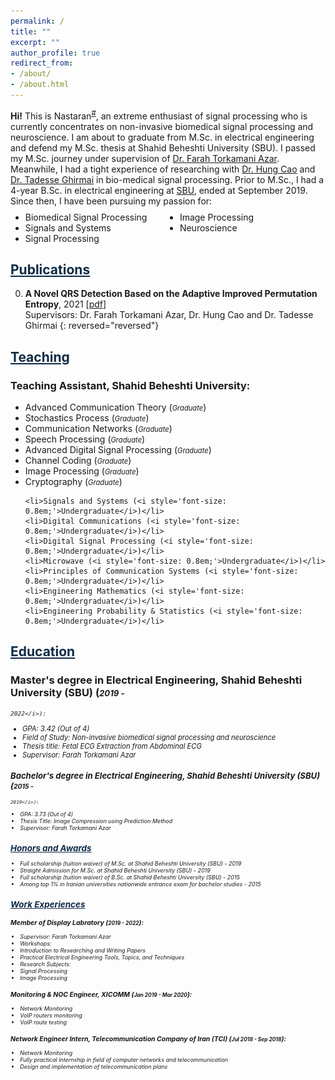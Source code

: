 ```yaml
---
permalink: /
title: ""
excerpt: ""
author_profile: true
redirect_from:
- /about/
- /about.html
---
```


<style>
    .farsi {
        font-family: PERSWEB;
        font-weight: bold;
        font-size: 11pt;
    }

    .header-color {
        color: #0f2b46;
    }

    .twocol {
        columns: 2
    }
</style>

**Hi!** This is Nastaran<sup><a href="#fullname" onclick="toggle_visibility('fullname');">#</a></sup>, an extreme
enthusiast of
signal processing who is currently concentrates on non-invasive biomedical signal processing and neuroscience.
I am about to graduate from M.Sc. in electrical engineering and defend my M.Sc. thesis at Shahid Beheshti University
(SBU).
I passed my M.Sc. journey under supervision of [Dr. Farah Torkamani Azar](https://ece.sbu.ac.ir/~f-torkamani).
Meanwhile,
I had a tight experience of researching with [Dr. Hung Cao](https://engineering.uci.edu/users/hung-cao) and
[Dr. Tadesse Ghirmai](https://www.uwb.edu/engineering-math/faculty/electrical-engineering/tghirmai) in bio-medical
signal processing.
Prior to M.Sc., I had a 4-year B.Sc. in electrical engineering at [SBU](https://www.sbu.ac.ir/), ended at September
2019.
Since then, I have been pursuing my passion for:

<ul class='twocol' style="margin-top: -1%;" markdown='1'>
    <li> Biomedical Signal Processing</li>
    <li> Signals and Systems</li>
    <li> Signal Processing</li>
    <li> Image Processing</li>
    <li> Neuroscience</li>
</ul>

<p id="fullname" style="display: none;"><sup>#
        my full name is <i>Nastaran Mansourian</i> (in Persian: <span class='farsi'>نسترن منصوریان</span>), and here is
        my voice pronouncing my name:
        <span><audio id="player" src="files/name.ogg"></audio>
            <img src="/images/speaker.png" style="width:20px; cursor:pointer;"
                onclick="document.getElementById('player').play()"></span></sup></p>

<script>
    function toggle_visibility(id) {
        var e = document.getElementById(id);
        if (e.style.display == 'block')
            e.style.display = 'none';
        else
            e.style.display = 'block';
    }
</script>


<a href="/publications" class='header-color'>Publications</a>
----
0. **A Novel QRS Detection Based on the Adaptive Improved Permutation Entropy**, 2021 [[pdf](papers/qrs-detection.pdf)]
<br>Supervisors: Dr. Farah Torkamani Azar, Dr. Hung Cao and Dr. Tadesse Ghirmai
{: reversed="reversed"}


<a href="/teaching" class='header-color'>Teaching</a>
----
### Teaching Assistant, Shahid Beheshti University:
<ul markdown='1'>
    <li>Advanced Communication Theory (<i style='font-size: 0.8em;'>Graduate</i>)</li>
    <li>Stochastics Process (<i style='font-size: 0.8em;'>Graduate</i>)</li>
    <li>Communication Networks (<i style='font-size: 0.8em;'>Graduate</i>)</li>
    <li>Speech Processing (<i style='font-size: 0.8em;'>Graduate</i>)</li>
    <li>Advanced Digital Signal Processing (<i style='font-size: 0.8em;'>Graduate</i>)</li>
    <li>Channel Coding (<i style='font-size: 0.8em;'>Graduate</i>)</li>
    <li>Image Processing (<i style='font-size: 0.8em;'>Graduate</i>)</li>
    <li>Cryptography (<i style='font-size: 0.8em;'>Graduate</i>)</li>

    <li>Signals and Systems (<i style='font-size: 0.8em;'>Undergraduate</i>)</li>
    <li>Digital Communications (<i style='font-size: 0.8em;'>Undergraduate</i>)</li>
    <li>Digital Signal Processing (<i style='font-size: 0.8em;'>Undergraduate</i>)</li>
    <li>Microwave (<i style='font-size: 0.8em;'>Undergraduate</i>)</li>
    <li>Principles of Communication Systems (<i style='font-size: 0.8em;'>Undergraduate</i>)</li>
    <li>Engineering Mathematics (<i style='font-size: 0.8em;'>Undergraduate</i>)</li>
    <li>Engineering Probability & Statistics (<i style='font-size: 0.8em;'>Undergraduate</i>)</li>
</ul>


<a href="/education" class='header-color'>Education</a>
----
### Master's degree in Electrical Engineering, Shahid Beheshti University (SBU) (<i style='font-size: 0.8em;'>2019 -
    2022</i>):
<ul markdown='1'>
    <li>GPA: 3.42 (Out of 4)</li>
    <li>Field of Study: Non-invasive biomedical signal processing and neuroscience</li>
    <li>Thesis title: Fetal ECG Extraction from Abdominal ECG</li>
    <li>Supervisor: Farah Torkamani Azar</li>
</ul>

### Bachelor's degree in Electrical Engineering, Shahid Beheshti University (SBU) (<i style='font-size: 0.8em;'>2015 -
    2019</i>):
<ul markdown='1'>
    <li>GPA: 3.73 (Out of 4)</li>
    <li>Thesis Title: Image Compression using Prediction Method</li>
    <li>Supervisor: Farah Torkamani Azar</li>
</ul>


<a href="/honors" class='header-color'>Honors and Awards</a>
----
- Full scholarship (tuition waiver) of M.Sc. at Shahid Beheshti University (SBU) - 2019
- Straight Admission for M.Sc. at Shahid Beheshti University (SBU) - 2019
- Full scholarship (tuition waiver) of B.Sc. at Shahid Beheshti University (SBU) - 2015
- Among top 1% in Iranian universities nationwide entrance exam for bachelor studies - 2015


<a href="/experiences" class='header-color'>Work Experiences</a>
----
### Member of Display Labratory (<i style='font-size: 0.8em;'>2019 - 2022</i>):
<ul markdown='1'>
<li>Supervisor: Farah Torkamani Azar</li>
<li>Workshops:</li>
<li>    Introduction to Researching and Writing Papers</li>
<li>    Practical Electrical Engineering Tools, Topics, and Techniques</li>
<li>Research Subjects:</li>
<li>    Signal Processing</li>
<li>    Image Processing</li>
</ul>

### Monitoring & NOC Engineer, XICOMM (<i style='font-size: 0.8em;'>Jan 2019 - Mar 2020</i>):
<ul markdown='1'>
<li>Network Monitoring</li>
<li>VoIP routers monitoring</li>
<li>VoIP route testing</li>
</ul>

###  Network Engineer Intern, Telecommunication Company of Iran (TCI) (<i style='font-size: 0.8em;'>Jul 2018 - Sep 2018</i>):
<ul markdown='1'>
<li>Network Monitoring</li>
<li>Fully practical internship in field of computer networks and telecommunication</li>
<li>Design and implementation of telecommunication plans</li>
</ul>
